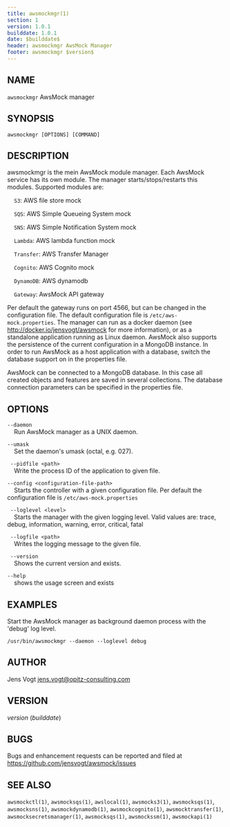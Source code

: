 ```yaml
---
title: awsmockmgr(1)
section: 1
version: 1.0.1
builddate: 1.0.1
date: $builddate$
header: awsmockmgr AwsMock Manager
footer: awsmockmgr $version$
---
```


## NAME

```awsmockmgr``` AwsMock manager

## SYNOPSIS

```awsmockmgr [OPTIONS] [COMMAND]```

## DESCRIPTION

awsmockmgr is the mein AwsMock module manager. Each AwsMock service has its own module. The manager
starts/stops/restarts this modules. Supported modules are:

&nbsp;&nbsp;&nbsp;&nbsp;```S3```: AWS file store mock

&nbsp;&nbsp;&nbsp;&nbsp;```SQS```: AWS Simple Queueing System mock

&nbsp;&nbsp;&nbsp;&nbsp;```SNS```: AWS Simple Notification System mock

&nbsp;&nbsp;&nbsp;&nbsp;```Lambda```: AWS lambda function mock

&nbsp;&nbsp;&nbsp;&nbsp;```Transfer```: AWS Transfer Manager

&nbsp;&nbsp;&nbsp;&nbsp;```Cognito```: AWS Cognito mock

&nbsp;&nbsp;&nbsp;&nbsp;```DynamoDB```: AWS dynamodb

&nbsp;&nbsp;&nbsp;&nbsp;```Gateway```: AwsMock API gateway

Per default the gateway runs on port 4566, but can be changed in the configuration file. The default configuration file
is
```/etc/aws-mock.properties```. The manager can run as a docker daemon (see http://docker.io/jensvogt/awsmock for more
information), or as a standalone application running as Linux daemon. AwsMock also supports the persistence of the
current configuration in a MongoDB instance. In order to run AwsMock as a host application with a database, switch the
database support on in the properties file.

AwsMock can be connected to a MongoDB database. In this case all created objects and features are saved in several
collections. The database connection parameters can be specified in the properties file.

## OPTIONS

```--daemon```  
&nbsp;&nbsp;&nbsp;&nbsp;Run AwsMock manager as a UNIX daemon.

```--umask```  
&nbsp;&nbsp;&nbsp;&nbsp;Set the daemon's umask (octal, e.g. 027).

``` --pidfile <path>```  
&nbsp;&nbsp;&nbsp;&nbsp;Write the process ID of the application to given file.

```--config <configuration-file-path>```  
&nbsp;&nbsp;&nbsp;&nbsp;Starts the controller with a given configuration file. Per default the configuration file is
```/etc/aws-mock.properties```

``` --loglevel <level>```  
&nbsp;&nbsp;&nbsp;&nbsp;Starts the manager with the given logging level. Valid values are: trace, debug, information,
warning, error, critical, fatal

``` --logfile <path>```  
&nbsp;&nbsp;&nbsp;&nbsp;Writes the logging message to the given file.

``` --version```  
&nbsp;&nbsp;&nbsp;&nbsp;Shows the current version and exists.

```--help```  
&nbsp;&nbsp;&nbsp;&nbsp;shows the usage screen and exists

## EXAMPLES

Start the AwsMock manager as background daemon process with the 'debug' log level.

```
/usr/bin/awsmockmgr --daemon --loglevel debug
```

## AUTHOR

Jens Vogt <jens.vogt@opitz-consulting.com>

## VERSION

$version$ ($builddate$)

## BUGS

Bugs and enhancement requests can be reported and filed at https://github.com/jensvogt/awsmock/issues

## SEE ALSO

```awsmockctl(1)```, ```awsmocksqs(1)```, ```awslocal(1)```, ```awsmocks3(1)```, ```awsmocksqs(1)```,
```awsmocksns(1)```, ```awsmockdynamodb(1)```, ```awsmockcognito(1)```, ```awsmocktransfer(1)```,
```awsmocksecretsmanager(1)```, ```awsmocksqs(1)```, ```awsmockssm(1)```, ```awsmockapi(1)```